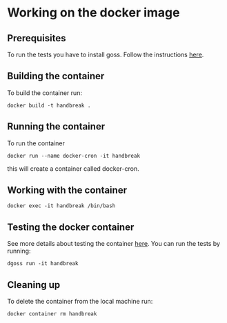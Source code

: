 
# Working on the docker image
## Prerequisites 
To run the tests you have to install goss. Follow the instructions [here](https://medium.com/@aelsabbahy/tutorial-how-to-test-your-docker-image-in-half-a-second-bbd13e06a4a9).

## Building the container
To build the container run:

```console
docker build -t handbreak .
```

## Running the container
To run the container

```console
docker run --name docker-cron -it handbreak
```

this will create a container called docker-cron.

## Working with the container

```console
docker exec -it handbreak /bin/bash
```

## Testing the docker container

See more details about testing the container [here](https://medium.com/@aelsabbahy/tutorial-how-to-test-your-docker-image-in-half-a-second-bbd13e06a4a9). You can run the tests by running: 

```console
dgoss run -it handbreak
```

## Cleaning up
To delete the container from the local machine run:

```console
docker container rm handbreak
```